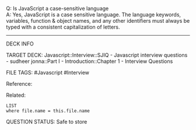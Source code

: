 Q: Is JavaScript a case-sensitive language  
A: Yes, JavaScript is a case sensitive language. The language keywords, variables, function & object names, and any other identifiers must always be typed with a consistent capitalization of letters.
<!--ID: 1693596713918-->

---

DECK INFO

TARGET DECK: Javascript::Interview::SJIQ - Javascript interview questions - sudheer jonna::Part I - Introduction::Chapter 1 - Interview Questions

FILE TAGS: #Javascript #Interview

Reference:

Related:

```dataview
LIST
where file.name = this.file.name
```

QUESTION STATUS: Safe to store